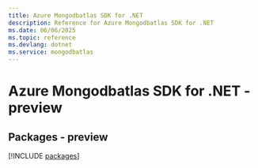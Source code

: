 ```yaml
---
title: Azure Mongodbatlas SDK for .NET
description: Reference for Azure Mongodbatlas SDK for .NET
ms.date: 06/06/2025
ms.topic: reference
ms.devlang: dotnet
ms.service: mongodbatlas
---
```

# Azure Mongodbatlas SDK for .NET - preview
## Packages - preview
[!INCLUDE [packages](mongodbatlas-index.md)]